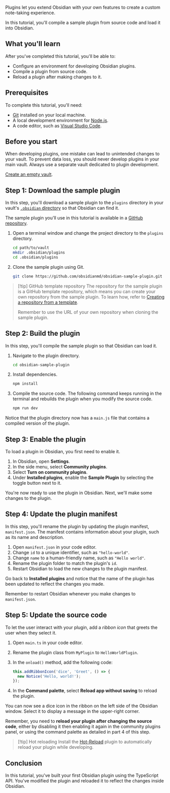 Plugins let you extend Obsidian with your own features to create a custom note-taking experience.

In this tutorial, you'll compile a sample plugin from source code and load it into Obsidian.

## What you'll learn

After you've completed this tutorial, you'll be able to:

- Configure an environment for developing Obsidian plugins.
- Compile a plugin from source code.
- Reload a plugin after making changes to it.

## Prerequisites

To complete this tutorial, you'll need:

- [Git](https://git-scm.com/) installed on your local machine.
- A local development environment for [Node.js](https://Node.js.org/en/about/).
- A code editor, such as [Visual Studio Code](https://code.visualstudio.com/).

## Before you start

When developing plugins, one mistake can lead to unintended changes to your vault. To prevent data loss, you should never develop plugins in your main vault. Always use a separate vault dedicated to plugin development.

[Create an empty vault](https://help.obsidian.md/Getting+started/Create+a+vault#Create+empty+vault).

## Step 1: Download the sample plugin

In this step, you'll download a sample plugin to the `plugins` directory in your vault's [`.obsidian` directory](https://help.obsidian.md/Advanced+topics/How+Obsidian+stores+data#Per+vault+data) so that Obsidian can find it.

The sample plugin you'll use in this tutorial is available in a [GitHub repository](https://github.com/obsidianmd/obsidian-sample-plugin).

1. Open a terminal window and change the project directory to the `plugins` directory.

   ```bash
   cd path/to/vault
   mkdir .obsidian/plugins
   cd .obsidian/plugins
   ```

2. Clone the sample plugin using Git.

   ```bash
   git clone https://github.com/obsidianmd/obsidian-sample-plugin.git
   ```

> [!tip] GitHub template repository
> The repository for the sample plugin is a GitHub template repository, which means you can create your own repository from the sample plugin. To learn how, refer to [Creating a repository from a template](https://docs.github.com/en/repositories/creating-and-managing-repositories/creating-a-repository-from-a-template#creating-a-repository-from-a-template).
>
> Remember to use the URL of your own repository when cloning the sample plugin.

## Step 2: Build the plugin

In this step, you'll compile the sample plugin so that Obsidian can load it.

1. Navigate to the plugin directory.

   ```bash
   cd obsidian-sample-plugin
   ```

2. Install dependencies.

   ```bash
   npm install
   ```

3. Compile the source code. The following command keeps running in the terminal and rebuilds the plugin when you modify the source code.

   ```bash
   npm run dev
   ```

Notice that the plugin directory now has a `main.js` file that contains a compiled version of the plugin.

## Step 3: Enable the plugin

To load a plugin in Obsidian, you first need to enable it.

1. In Obsidian, open **Settings**.
2. In the side menu, select **Community plugins**.
3. Select **Turn on community plugins**.
4. Under **Installed plugins**, enable the **Sample Plugin** by selecting the toggle button next to it.

You're now ready to use the plugin in Obsidian. Next, we'll make some changes to the plugin.

## Step 4: Update the plugin manifest

In this step, you'll rename the plugin by updating the plugin manifest, `manifest.json`. The manifest contains information about your plugin, such as its name and description.

1. Open `manifest.json` in your code editor.
2. Change `id` to a unique identifier, such as `"hello-world"`.
3. Change `name` to a human-friendly name, such as `"Hello world"`.
4. Rename the plugin folder to match the plugin's `id`.
5. Restart Obsidian to load the new changes to the plugin manifest.

Go back to **Installed plugins** and notice that the name of the plugin has been updated to reflect the changes you made.

Remember to restart Obsidian whenever you make changes to `manifest.json`.

## Step 5: Update the source code

To let the user interact with your plugin, add a _ribbon icon_ that greets the user when they select it.

1. Open `main.ts` in your code editor.
2. Rename the plugin class from `MyPlugin` to `HelloWorldPlugin`.
3. In the `onload()` method, add the following code:

   ```ts
   this.addRibbonIcon('dice', 'Greet', () => {
     new Notice('Hello, world!');
   });
   ```

4. In the **Command palette**, select **Reload app without saving** to reload the plugin.

You can now see a dice icon in the ribbon on the left side of the Obsidian window. Select it to display a message in the upper-right corner.

Remember, you need to **reload your plugin after changing the source code**, either by disabling it then enabling it again in the community plugins panel, or using the command palette as detailed in part 4 of this step.  

> [!tip] Hot reloading
> Install the [Hot-Reload](https://github.com/pjeby/hot-reload) plugin to automatically reload your plugin while developing.

## Conclusion

In this tutorial, you've built your first Obsidian plugin using the TypeScript API. You've modified the plugin and reloaded it to reflect the changes inside Obsidian.
